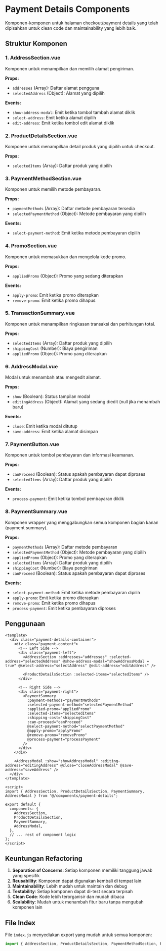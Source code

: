 # Payment Details Components

Komponen-komponen untuk halaman checkout/payment details yang telah dipisahkan untuk clean code dan maintainability yang lebih baik.

## Struktur Komponen

### 1. AddressSection.vue

Komponen untuk menampilkan dan memilih alamat pengiriman.

**Props:**

- `addresses` (Array): Daftar alamat pengguna
- `selectedAddress` (Object): Alamat yang dipilih

**Events:**

- `show-address-modal`: Emit ketika tombol tambah alamat diklik
- `select-address`: Emit ketika alamat dipilih
- `edit-address`: Emit ketika tombol edit alamat diklik

### 2. ProductDetailsSection.vue

Komponen untuk menampilkan detail produk yang dipilih untuk checkout.

**Props:**

- `selectedItems` (Array): Daftar produk yang dipilih

### 3. PaymentMethodSection.vue

Komponen untuk memilih metode pembayaran.

**Props:**

- `paymentMethods` (Array): Daftar metode pembayaran tersedia
- `selectedPaymentMethod` (Object): Metode pembayaran yang dipilih

**Events:**

- `select-payment-method`: Emit ketika metode pembayaran dipilih

### 4. PromoSection.vue

Komponen untuk memasukkan dan mengelola kode promo.

**Props:**

- `appliedPromo` (Object): Promo yang sedang diterapkan

**Events:**

- `apply-promo`: Emit ketika promo diterapkan
- `remove-promo`: Emit ketika promo dihapus

### 5. TransactionSummary.vue

Komponen untuk menampilkan ringkasan transaksi dan perhitungan total.

**Props:**

- `selectedItems` (Array): Daftar produk yang dipilih
- `shippingCost` (Number): Biaya pengiriman
- `appliedPromo` (Object): Promo yang diterapkan

### 6. AddressModal.vue

Modal untuk menambah atau mengedit alamat.

**Props:**

- `show` (Boolean): Status tampilan modal
- `editingAddress` (Object): Alamat yang sedang diedit (null jika menambah baru)

**Events:**

- `close`: Emit ketika modal ditutup
- `save-address`: Emit ketika alamat disimpan

### 7. PaymentButton.vue

Komponen untuk tombol pembayaran dan informasi keamanan.

**Props:**

- `canProceed` (Boolean): Status apakah pembayaran dapat diproses
- `selectedItems` (Array): Daftar produk yang dipilih

**Events:**

- `process-payment`: Emit ketika tombol pembayaran diklik

### 8. PaymentSummary.vue

Komponen wrapper yang menggabungkan semua komponen bagian kanan (payment summary).

**Props:**

- `paymentMethods` (Array): Daftar metode pembayaran
- `selectedPaymentMethod` (Object): Metode pembayaran yang dipilih
- `appliedPromo` (Object): Promo yang diterapkan
- `selectedItems` (Array): Daftar produk yang dipilih
- `shippingCost` (Number): Biaya pengiriman
- `canProceed` (Boolean): Status apakah pembayaran dapat diproses

**Events:**

- `select-payment-method`: Emit ketika metode pembayaran dipilih
- `apply-promo`: Emit ketika promo diterapkan
- `remove-promo`: Emit ketika promo dihapus
- `process-payment`: Emit ketika pembayaran diproses

## Penggunaan

```vue
<template>
  <div class="payment-details-container">
    <div class="payment-content">
      <!-- Left Side -->
      <div class="payment-left">
        <AddressSection :addresses="addresses" :selected-address="selectedAddress" @show-address-modal="showAddressModal = true" @select-address="selectAddress" @edit-address="editAddress" />

        <ProductDetailsSection :selected-items="selectedItems" />
      </div>

      <!-- Right Side -->
      <div class="payment-right">
        <PaymentSummary
          :payment-methods="paymentMethods"
          :selected-payment-method="selectedPaymentMethod"
          :applied-promo="appliedPromo"
          :selected-items="selectedItems"
          :shipping-cost="shippingCost"
          :can-proceed="canProceed"
          @select-payment-method="selectPaymentMethod"
          @apply-promo="applyPromo"
          @remove-promo="removePromo"
          @process-payment="processPayment"
        />
      </div>
    </div>

    <AddressModal :show="showAddressModal" :editing-address="editingAddress" @close="closeAddressModal" @save-address="saveAddress" />
  </div>
</template>

<script>
import { AddressSection, ProductDetailsSection, PaymentSummary, AddressModal } from "@/components/payment-details";

export default {
  components: {
    AddressSection,
    ProductDetailsSection,
    PaymentSummary,
    AddressModal,
  },
  // ... rest of component logic
};
</script>
```

## Keuntungan Refactoring

1. **Separation of Concerns**: Setiap komponen memiliki tanggung jawab yang spesifik
2. **Reusability**: Komponen dapat digunakan kembali di tempat lain
3. **Maintainability**: Lebih mudah untuk maintain dan debug
4. **Testability**: Setiap komponen dapat di-test secara terpisah
5. **Clean Code**: Kode lebih terorganisir dan mudah dibaca
6. **Scalability**: Mudah untuk menambah fitur baru tanpa mengubah komponen lain

## File Index

File `index.js` menyediakan export yang mudah untuk semua komponen:

```javascript
import { AddressSection, ProductDetailsSection, PaymentMethodSection, PromoSection, TransactionSummary, AddressModal, PaymentButton, PaymentSummary } from "@/components/payment-details";
```
